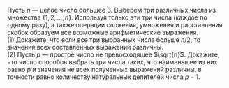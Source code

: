 Пусть $n$ — целое число большее 3. Выберем три различных числа из множества 
$\{1, 2,  \dots,  n\}$. Используя только эти три числа (каждое по одному разу), а также операции сложения, умножения и расставления скобок образуем все возможные арифметические выражения. 
 <br> 
(1) Докажите, что если все три выбранных числа больше $n/2$, то значения всех составленных выражений различны. 
 <br> 
(2) Пусть $p$  —  простое число не превосходящее $\sqrt{n}$. Докажите, что число способов выбрать три числа таких, что наименьшее из них равно $p$ и значения не всех полученных выражений различны, в точности равно количеству натуральных делителей числа $p-1$.